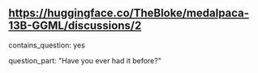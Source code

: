 ## https://huggingface.co/TheBloke/medalpaca-13B-GGML/discussions/2

contains_question: yes

question_part: "Have you ever had it before?"